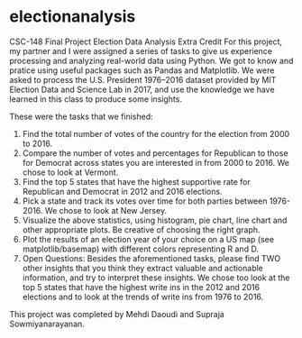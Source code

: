 # electionanalysis
CSC-148 Final Project Election Data Analysis Extra Credit
For this project, my partner and I were assigned a series of tasks to give us experience processing and analyzing real-world data using Python.
We got to know and pratice using useful packages such as Pandas and Matplotlib. We were asked to process the U.S. President 1976–2016 dataset 
provided by MIT Election Data and Science Lab in 2017, and use the knowledge we have learned in this class to produce some insights. 

These were the tasks that we finished:
1. Find the total number of votes of the country for the election from 2000 to 2016.
2. Compare the number of votes and percentages for Republican to those for Democrat across states you are interested in from 2000 to 2016. We chose to look at Vermont.
3. Find the top 5 states that have the highest supportive rate for Republican and Democrat in 2012 and 2016 elections.
4. Pick a state and track its votes over time for both parties between 1976-2016. We chose to look at New Jersey.
5. Visualize the above statistics, using histogram, pie chart, line chart and other appropriate plots. Be creative of choosing the right graph. 
6. Plot the results of an election year of your choice on a US map (see matplotlib/basemap) with different colors representing R and D. 
7. Open Questions:
Besides the aforementioned tasks, please find TWO other insights that you think they extract valuable and actionable information, and try to interpret these insights.
We chose too look at the top 5 states that have the highest write ins in the 2012 and 2016 elections and to look at the trends of write ins from 1976 to 2016.

This project was completed by Mehdi Daoudi and Supraja Sowmiyanarayanan.
